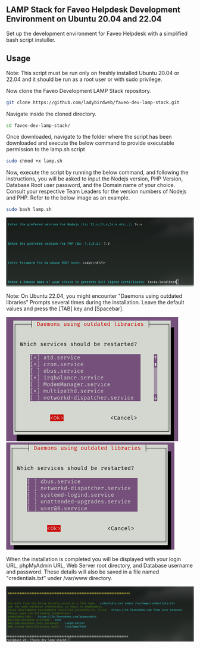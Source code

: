 ## LAMP Stack for Faveo Helpdesk Development Environment on Ubuntu 20.04 and 22.04

Set up the development environment for Faveo Helpdesk with a simplified bash script installer.

## Usage

Note: This script must be run only on freshly installed Ubuntu 20.04 or 22.04 and it should be run as a root user or with sudo privilege.


Now clone the Faveo Development LAMP Stack repository.

```sh
git clone https://github.com/ladybirdweb/faveo-dev-lamp-stack.git
```
Navigate inside the cloned directory.
```sh
cd faveo-dev-lamp-stack/
```

Once downloaded, navigate to the folder where the script has been downloaded and execute the below command to provide executable permission to the lamp.sh script

```sh
sudo chmod +x lamp.sh
```

Now, execute the script by running the below command, and following the instructions, you will be asked to input the Nodejs version, PHP Version, Database Root user password, and the Domain name of your choice. Consult your respective Team Leaders for the version numbers of Nodejs and PHP. Refer to the below image as an example.


```sh
sudo bash lamp.sh
```

<img src="/contents/prompt.png" alt="Prompt"/>

Note: On Ubuntu 22.04, you might encounter "Daemons using outdated libraries" Prompts several times during the installation. Leave the default values and press the [TAB] key and [Spacebar].

<img src="/contents/needrestartprompt1.png" alt="Prompt"/>
<img src="/contents/needrestartprompt2.png" alt="Prompt"/>

When the installation is completed you will be displayed with your login URL, phpMyAdmin URL, Web Server root directory, and Database username and password. These details will also be saved in a file named "credentials.txt" under /var/www directory.

<img src="/contents/credentials.png" alt="credentials"/>

